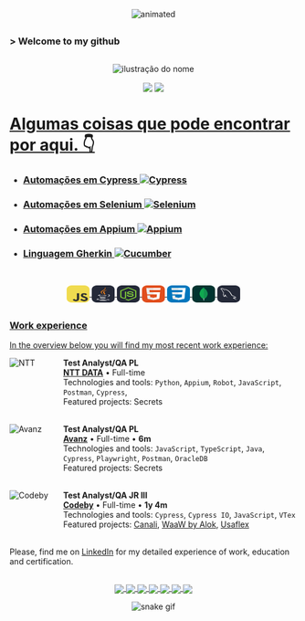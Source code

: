 <p align="center">
  <img src="https://user-images.githubusercontent.com/92765887/170848908-b02750d1-8baa-4833-9741-07f55145b086.gif" alt="animated" />
</p>

##

### > Welcome to my github

##

<p align="center">
  <img src="https://img.shields.io/static/v1?label=Overview&message=EIAzeez&color=f8efd4&style=for-the-badge&logo=GitHub" alt="ilustração do nome">
</p>

<p align="center">
  <img height=200 align="center" src="https://github-readme-stats.vercel.app/api?username=eiazeez&show_icons=true&title_color=783c00&text_color=af552e&icon_color=783c00&bg_color=f8efd4&cache_seconds=2300" />
<a href="https://github.com/anuraghazra/convoychat">
  <img height=200 align="center" src="https://github-readme-stats.vercel.app/api/top-langs?username=anuraghazra&layout=compact&langs_count=8&card_width=320&bg_color=f8efd4&title_color=783c00&text_color=af552e" />
</a>
</p>


##

<div align="center">
  <a href="https://github.com/eiazeez">
 
</div> 
  
# Algumas coisas que pode encontrar por aqui. 👇
  
 - ### Automações em Cypress  <img align="top" alt="Cypress" height="30" width="30" src="https://cdn.icon-icons.com/icons2/2107/PNG/512/file_type_cypress_icon_130654.png"> 
  
 - ### Automações em Selenium <img align="top" alt="Selenium" height="30" width="30" src="https://avatars0.githubusercontent.com/u/983927?v=3&s=400">   
  
 - ### Automações em Appium <img align="top" alt="Appium" height="30" width="30" src="https://static-00.iconduck.com/assets.00/appium-icon-2044x2048-8eq3vjix.png">
  
 - ### Linguagem Gherkin  <img align="top" alt="Cucumber" height="30" width="30" src="https://cdn.icon-icons.com/icons2/2107/PNG/512/file_type_cucumber_icon_130657.png">
  
##  

<div align="center" style="display: inline_block;"><br>
  <img align="center" alt="Js"       height="30" width="40" src="https://github.com/tandpfun/skill-icons/blob/main/icons/JavaScript.svg">
  <img align="center" alt="Java"     height="30" width="40" src="https://github.com/tandpfun/skill-icons/blob/main/icons/Java-Dark.svg">
  <img align="center" alt="NodeJs"     height="30" width="40" src="https://github.com/tandpfun/skill-icons/blob/main/icons/NodeJS-Dark.svg">
  <img align="center" alt="HTML"     height="30" width="40" src="https://github.com/tandpfun/skill-icons/blob/main/icons/HTML.svg">
  <img align="center" alt="CSS"      height="30" width="40" src="https://github.com/tandpfun/skill-icons/blob/main/icons/CSS.svg">
  <img align="center" alt="Mongodb"      height="30" width="40" src="https://github.com/tandpfun/skill-icons/blob/main/icons/MongoDB.svg">
  <img align="center" alt="MySQL"      height="30" width="40" src="https://github.com/tandpfun/skill-icons/blob/main/icons/MySQL-Dark.svg">
</div>
  
##

### Work experience

In the overview below you will find my most recent work experience:

[<img align="left" height="94px" width="94px" alt="NTT" src="https://github.com/eiazeez/eiazeez/assets/92765887/d6b7afc0-f3e9-435d-9008-48dbdcea91bf"/>](https://br.nttdata.com/)

**Test Analyst/QA PL** \
[**NTT DATA**](https://br.nttdata.com/) • Full-time \
Technologies and tools: `Python`, `Appium`, `Robot`, `JavaScript`, `Postman`, `Cypress`,\
Featured projects: Secrets \
<br/>

[<img align="left" height="94px" width="94px" alt="Avanz" src="https://github.com/eiazeez/eiazeez/assets/92765887/3fcdd1f2-1cdc-486b-bb95-995eeb903dab"/>](https://www.avanz.com.br/)

**Test Analyst/QA PL** \
[**Avanz**](https://rocketseat.com.br/) • Full-time • **6m** \
Technologies and tools: `JavaScript`, `TypeScript`, `Java`, `Cypress`, `Playwright`, `Postman`, `OracleDB` \
Featured projects: Secrets \
<br/>

[<img align="left" height="94px" width="94px" alt="Codeby" src="https://github.com/eiazeez/eiazeez/assets/92765887/9e568baa-4ab1-4dfe-8ac4-09ef328e0d39"/>](https://codeby.global/)

**Test Analyst/QA JR III** \
[**Codeby**](https://codeby.global/) • Full-time • **1y 4m** \
Technologies and tools: `Cypress`, `Cypress IO`, `JavaScript`, `VTex` \
Featured projects: [Canali](https://www.canali.com/), [WaaW by Alok](https://waaw.com.br/), [Usaflex](https://www.usaflex.com.br/)
<br/>
<br/>

Please, find me on [LinkedIn](https://www.linkedin.com/in/isaacdouglas/) for my detailed experience of work, education and certification.

##

  <div align="center">
  <a href="https://instagram.com/eiazeez" target="_blank">
    <img align="center" src="https://img.shields.io/badge/-Instagram-%23E4405F?style=for-the-badge&logo=instagram&logoColor=white">
  </a>
 	<a href="https://www.twitch.tv/azeeztv">
    <img align="center" src="https://img.shields.io/badge/Twitch-9146FF?style=for-the-badge&logo=twitch&logoColor=white">
  </a>
  <a href="https://discord.gg/CPprRGqDFP">
    <img align="center" src="https://img.shields.io/badge/Discord-7289DA?style=for-the-badge&logo=discord&logoColor=white">
  </a> 
  <a href="mailto:isaac.douglas08@gmail.com">
    <img align="center" src="https://img.shields.io/badge/-Gmail-%23333?style=for-the-badge&logo=gmail&logoColor=white">
  </a>
  <a href="https://www.linkedin.com/in/isaacdouglas">
    <img align="center" src="https://img.shields.io/badge/-LinkedIn-%230077B5?style=for-the-badge&logo=linkedin&logoColor=white">
  </a>
  <a href="https://pt.stackoverflow.com/users/262574/isaac-douglas">
    <img align="center" src="https://img.shields.io/badge/Stack_Overflow-FE7A16?style=for-the-badge&logo=stack-overflow&logoColor=white">
  </a>
  <a href="https://open.spotify.com/user/7cv27iu30ykxupb4nui2gl7d3?si=53900e9013684360">
    <img align="center" src="https://img.shields.io/badge/Spotify-1ED760?&style=for-the-badge&logo=spotify&logoColor=white">
  </a> 

![snake gif](https://github.com/eiazeez/eiazeez/blob/output/github-contribution-grid-snake.svg)
 
</div>


